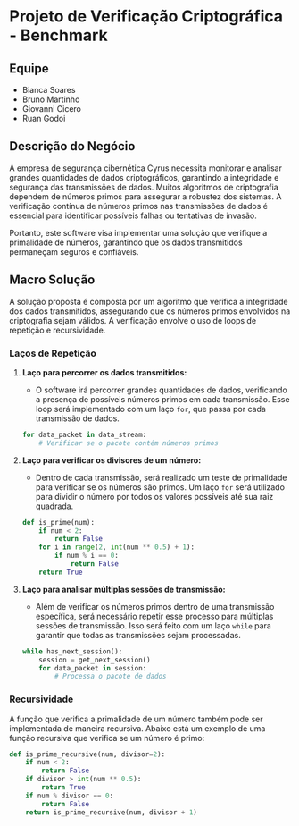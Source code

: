 # Projeto de Verificação Criptográfica - Benchmark

## Equipe
- Bianca Soares
- Bruno Martinho
- Giovanni Cicero
- Ruan Godoi

## Descrição do Negócio

A empresa de segurança cibernética Cyrus necessita monitorar e analisar grandes quantidades de dados criptográficos, garantindo a integridade e segurança das transmissões de dados. Muitos algoritmos de criptografia dependem de números primos para assegurar a robustez dos sistemas. A verificação contínua de números primos nas transmissões de dados é essencial para identificar possíveis falhas ou tentativas de invasão. 

Portanto, este software visa implementar uma solução que verifique a primalidade de números, garantindo que os dados transmitidos permaneçam seguros e confiáveis.

## Macro Solução

A solução proposta é composta por um algoritmo que verifica a integridade dos dados transmitidos, assegurando que os números primos envolvidos na criptografia sejam válidos. A verificação envolve o uso de loops de repetição e recursividade.

### Laços de Repetição

1. **Laço para percorrer os dados transmitidos:**
    - O software irá percorrer grandes quantidades de dados, verificando a presença de possíveis números primos em cada transmissão. Esse loop será implementado com um laço `for`, que passa por cada transmissão de dados.

    ```python
    for data_packet in data_stream:
        # Verificar se o pacote contém números primos
    ```

2. **Laço para verificar os divisores de um número:**
    - Dentro de cada transmissão, será realizado um teste de primalidade para verificar se os números são primos. Um laço `for` será utilizado para dividir o número por todos os valores possíveis até sua raiz quadrada.

    ```python
    def is_prime(num):
        if num < 2:
            return False
        for i in range(2, int(num ** 0.5) + 1):
            if num % i == 0:
                return False
        return True
    ```

3. **Laço para analisar múltiplas sessões de transmissão:**
    - Além de verificar os números primos dentro de uma transmissão específica, será necessário repetir esse processo para múltiplas sessões de transmissão. Isso será feito com um laço `while` para garantir que todas as transmissões sejam processadas.

    ```python
    while has_next_session():
        session = get_next_session()
        for data_packet in session:
            # Processa o pacote de dados
    ```

### Recursividade

A função que verifica a primalidade de um número também pode ser implementada de maneira recursiva. Abaixo está um exemplo de uma função recursiva que verifica se um número é primo:

```python
def is_prime_recursive(num, divisor=2):
    if num < 2:
        return False
    if divisor > int(num ** 0.5):
        return True
    if num % divisor == 0:
        return False
    return is_prime_recursive(num, divisor + 1)
